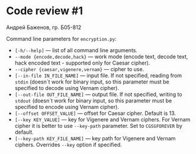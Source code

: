 # Code review #1

Андрей Баженов, гр. Б05-812

Command line parameters for `encryption.py`:
* `[-h/--help]`&nbsp;&mdash; list of all command line arguments.
* `--mode {encode,decode,hack}`&nbsp;&mdash; work mode (encode text, decode text, hack encoded text - supported only for Caesar cipher).
* `--cipher {caesar,vigenere,vernam}`&nbsp;&mdash; cipher to use.
* `[--in-file IN_FILE_NAME]`&nbsp;&mdash; input file. If not specified, reading from `stdin` (doesn`t work for binary input, so this parameter must be specified to decode using Vernam cipher).
* `[--out-file OUT_FILE_NAME]`&nbsp;&mdash; output file. If not specified, writing to `stdout` (doesn`t work for binary input, so this parameter must be specified to encode using Vernam cipher).
* `[--offset OFFSET_VALUE]`&nbsp;&mdash; offset for Caesar cipher. Default is 13.
* `[--key KEY_VALUE]`&nbsp;&mdash; key for Vigenere and Vernam ciphers. For Vernam cipher it is better to use `--key-path` parameter. Set to `CGSGFOREVER` by default.
* `[--key-path KEY_FILE_NAME]`&nbsp;&mdash; key path for Vigenere and Vernam ciphers. Overrides `--key` option if specified.